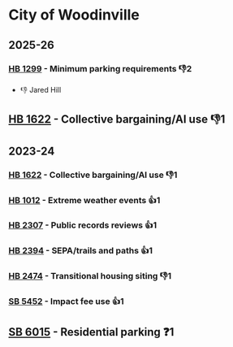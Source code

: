 # City of Woodinville
## 2025-26

### [HB 1299](/bill/2025-26/hb/1299/) - Minimum parking requirements  👎2 
* 👎 Jared Hill

## [HB 1622](/bill/2025-26/hb/1622/) - Collective bargaining/AI use  👎1 

## 2023-24

### [HB 1622](/bill/2023-24/hb/1622/) - Collective bargaining/AI use  👎1 

### [HB 1012](/bill/2023-24/hb/1012/) - Extreme weather events 👍1  

### [HB 2307](/bill/2023-24/hb/2307/) - Public records reviews 👍1  

### [HB 2394](/bill/2023-24/hb/2394/) - SEPA/trails and paths 👍1  

### [HB 2474](/bill/2023-24/hb/2474/) - Transitional housing siting  👎1 

### [SB 5452](/bill/2023-24/sb/5452/) - Impact fee use 👍1  

## [SB 6015](/bill/2023-24/sb/6015/) - Residential parking   ❓1

